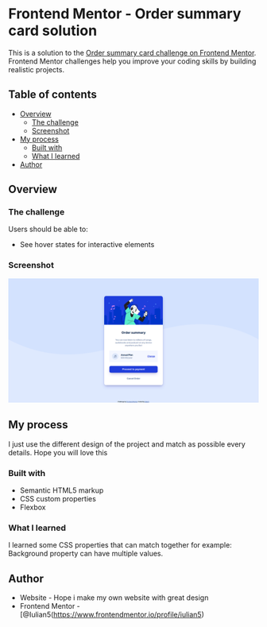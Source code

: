 # Frontend Mentor - Order summary card solution

This is a solution to the [Order summary card challenge on Frontend Mentor](https://www.frontendmentor.io/challenges/order-summary-component-QlPmajDUj). Frontend Mentor challenges help you improve your coding skills by building realistic projects.

## Table of contents

- [Overview](#overview)
  - [The challenge](#the-challenge)
  - [Screenshot](#screenshot)
- [My process](#my-process)
  - [Built with](#built-with)
  - [What I learned](#what-i-learned)
- [Author](#author)

## Overview

### The challenge

Users should be able to:

- See hover states for interactive elements

### Screenshot

![](./screenshots/desktop_version.png)

## My process

I just use the different design of the project and match as possible every details. Hope you will love this

### Built with

- Semantic HTML5 markup
- CSS custom properties
- Flexbox

### What I learned

I learned some CSS properties that can match together for example:
Background property can have multiple values.

## Author

- Website - Hope i make my own website with great design
- Frontend Mentor - [@Iulian5(https://www.frontendmentor.io/profile/iulian5)
